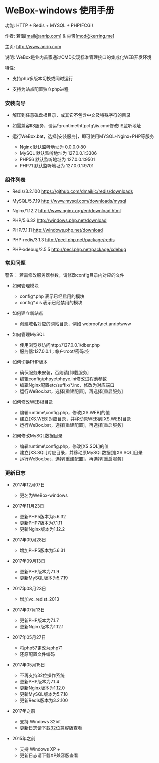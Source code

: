 # WeBox-windows 使用手册

功能: HTTP + Redis + MYSQL + PHP(FCGI)

作者: 若海[mail@anrip.com] & 尛岢[mod@kerring.me]

主页: http://www.anrip.com

说明: WeBox是业内首家通过CMD实现标准管理接口的集成化WEB开发环境

特性:

 - 支持php多版本切换或同时运行

 - 支持为站点配置独立php进程

### 安装向导

- 解压到任意磁盘根目录，或其它不包含中文及特殊字符的目录

- 如需兼容IIS服务，请运行runtime\httpcfg\iis.cmd修改IIS监听地址

- 运行WeBox.bat，选择[安装服务]，即可使用MYSQL+Nginx+PHP等服务

  - Nginx 默认监听地址为 0.0.0.0:80
  - MySQL 默认监听地址为 127.0.0.1:3306
  - PHP56 默认监听地址为 127.0.0.1:9501
  - PHP71 默认监听地址为 127.0.0.1:9701

### 组件列表

- Redis/3.2.100               https://github.com/dmajkic/redis/downloads

- MySQL/5.7.19                http://www.mysql.com/downloads/mysql

- Nginx/1.12.2                http://www.nginx.org/en/download.html

- PHP/5.6.32                  http://windows.php.net/download
- PHP/7.1.11                  http://windows.php.net/download

- PHP-redis/3.1.3             http://pecl.php.net/package/redis
- PHP-xdebug/2.5.5            http://pecl.php.net/package/xdebug

### 常见问题

警告：
  若需修改服务器参数，请修改config目录内对应的文件

- 如何管理模块
  - config\*.php 表示已经启用的模块
  - config\*.dis 表示已经禁用的模块

- 如何建立新站点
  - 创建域名对应的网站目录，例如 webroot\net.anrip\www

- 如何管理MySQL
  - 使用浏览器访问http://127.0.0.1/dber.php
  - 服务器:127.0.0.1；帐户:root/密码:空

- 如何切换PHP版本
  - 确保服务未安装，否则请[卸载服务]
  - 编辑config\phpye\phpye.ini修改进程池参数
  - 编辑Nginx配置etc/suffix/*.inc，修改为对应端口
  - 运行WeBox.bat，选择[重建配置]，再选择[重启服务]

- 如何修改WEB根目录
  - 编辑runtime\config.php，修改[XS.WEB]的值
  - 建立[XS.WEB]对应目录，并移动原WEB到[XS.WEB]目录
  - 运行WeBox.bat，选择[重建配置]，再选择[重启服务]

- 如何修改MySQL数据目录
  - 编辑runtime\config.php，修改[XS.SQL]的值
  - 建立[XS.SQL]对应目录，并移动原MySQL数据到[XS.SQL]目录
  - 运行WeBox.bat，选择[重建配置]，再选择[重启服务]

### 更新日志

- 2017年12月07日
  - 更名为WeBox-windows

- 2017年11月23日
  - 更新PHP5版本为5.6.32
  - 更新PHP7版本为7.1.11
  - 更新Nginx版本为1.12.2

- 2017年09月28日
  - 增加PHP5版本为5.6.31

- 2017年09月13日
  - 更新PHP版本为7.1.9
  - 更新MySQL版本为5.7.19

- 2017年08月23日
  - 增加vc_redist_2013

- 2017年07月13日
  - 更新PHP版本为7.1.7
  - 更新Nginx版本为1.12.1

- 2017年05月27日
  - 将php57更改为php71
  - 还原配置文件编码

- 2017年05月15日
  - 不再支持32位操作系统
  - 更新PHP版本为7.1.4
  - 更新Nginx版本为1.12.0
  - 更新MySQL版本为5.7.18
  - 更新Redis版本为3.2.100

- 2017年之前
  - 支持 Windows 32bit
  - 更新日志请下载32位兼容版查看

- 2015年之前
  - 支持 Windows XP +
  - 更新日志请下载XP兼容版查看
